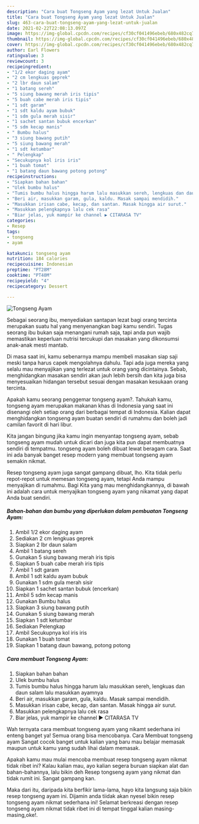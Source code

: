 ```yaml
---
description: "Cara buat Tongseng Ayam yang lezat Untuk Jualan"
title: "Cara buat Tongseng Ayam yang lezat Untuk Jualan"
slug: 463-cara-buat-tongseng-ayam-yang-lezat-untuk-jualan
date: 2021-02-22T22:08:13.097Z
image: https://img-global.cpcdn.com/recipes/cf30cf041496ebeb/680x482cq70/tongseng-ayam-foto-resep-utama.jpg
thumbnail: https://img-global.cpcdn.com/recipes/cf30cf041496ebeb/680x482cq70/tongseng-ayam-foto-resep-utama.jpg
cover: https://img-global.cpcdn.com/recipes/cf30cf041496ebeb/680x482cq70/tongseng-ayam-foto-resep-utama.jpg
author: Earl Flowers
ratingvalue: 3
reviewcount: 3
recipeingredient:
- "1/2 ekor daging ayam"
- "2 cm lengkuas geprek"
- "2 lbr daun salam"
- "1 batang sereh"
- "5 siung bawang merah iris tipis"
- "5 buah cabe merah iris tipis"
- "1 sdt garam"
- "1 sdt kaldu ayam bubuk"
- "1 sdm gula merah sisir"
- "1 sachet santan bubuk encerkan"
- "5 sdm kecap manis"
- " Bumbu halus"
- "3 siung bawang putih"
- "5 siung bawang merah"
- "1 sdt ketumbar"
- " Pelengkap"
- "Secukupnya kol iris iris"
- "1 buah tomat"
- "1 batang daun bawang potong potong"
recipeinstructions:
- "Siapkan bahan bahan"
- "Ulek bumbu halus"
- "Tumis bumbu halus hingga harum lalu masukkan sereh, lengkuas dan daun salam lalu masukkan ayamnya"
- "Beri air, masukkan garam, gula, kaldu. Masak sampai mendidih."
- "Masukkan irisan cabe, kecap, dan santan. Masak hingga air surut."
- "Masukkan pelengkapnya lalu cek rasa"
- "Biar jelas, yuk mampir ke channel ▶️ CITARASA TV"
categories:
- Resep
tags:
- tongseng
- ayam

katakunci: tongseng ayam 
nutrition: 184 calories
recipecuisine: Indonesian
preptime: "PT28M"
cooktime: "PT40M"
recipeyield: "4"
recipecategory: Dessert

---
```



![Tongseng Ayam](https://img-global.cpcdn.com/recipes/cf30cf041496ebeb/680x482cq70/tongseng-ayam-foto-resep-utama.jpg)

Sebagai seorang ibu, menyediakan santapan lezat bagi orang tercinta merupakan suatu hal yang menyenangkan bagi kamu sendiri. Tugas seorang ibu bukan saja menangani rumah saja, tapi anda pun wajib memastikan keperluan nutrisi tercukupi dan masakan yang dikonsumsi anak-anak mesti mantab.

Di masa  saat ini, kamu sebenarnya mampu membeli masakan siap saji meski tanpa harus capek mengolahnya dahulu. Tapi ada juga mereka yang selalu mau menyajikan yang terlezat untuk orang yang dicintainya. Sebab, menghidangkan masakan sendiri akan jauh lebih bersih dan kita juga bisa menyesuaikan hidangan tersebut sesuai dengan masakan kesukaan orang tercinta. 



Apakah kamu seorang penggemar tongseng ayam?. Tahukah kamu, tongseng ayam merupakan makanan khas di Indonesia yang saat ini disenangi oleh setiap orang dari berbagai tempat di Indonesia. Kalian dapat menghidangkan tongseng ayam buatan sendiri di rumahmu dan boleh jadi camilan favorit di hari libur.

Kita jangan bingung jika kamu ingin menyantap tongseng ayam, sebab tongseng ayam mudah untuk dicari dan juga kita pun dapat membuatnya sendiri di tempatmu. tongseng ayam boleh dibuat lewat beragam cara. Saat ini ada banyak banget resep modern yang membuat tongseng ayam semakin nikmat.

Resep tongseng ayam juga sangat gampang dibuat, lho. Kita tidak perlu repot-repot untuk memesan tongseng ayam, tetapi Anda mampu menyajikan di rumahmu. Bagi Kita yang mau menghidangkannya, di bawah ini adalah cara untuk menyajikan tongseng ayam yang nikamat yang dapat Anda buat sendiri.

<!--inarticleads1-->

##### Bahan-bahan dan bumbu yang diperlukan dalam pembuatan Tongseng Ayam:

1. Ambil 1/2 ekor daging ayam
1. Sediakan 2 cm lengkuas geprek
1. Siapkan 2 lbr daun salam
1. Ambil 1 batang sereh
1. Gunakan 5 siung bawang merah iris tipis
1. Siapkan 5 buah cabe merah iris tipis
1. Ambil 1 sdt garam
1. Ambil 1 sdt kaldu ayam bubuk
1. Gunakan 1 sdm gula merah sisir
1. Siapkan 1 sachet santan bubuk (encerkan)
1. Ambil 5 sdm kecap manis
1. Gunakan  Bumbu halus
1. Siapkan 3 siung bawang putih
1. Gunakan 5 siung bawang merah
1. Siapkan 1 sdt ketumbar
1. Sediakan  Pelengkap
1. Ambil Secukupnya kol iris iris
1. Gunakan 1 buah tomat
1. Siapkan 1 batang daun bawang, potong potong




<!--inarticleads2-->

##### Cara membuat Tongseng Ayam:

1. Siapkan bahan bahan
1. Ulek bumbu halus
1. Tumis bumbu halus hingga harum lalu masukkan sereh, lengkuas dan daun salam lalu masukkan ayamnya
1. Beri air, masukkan garam, gula, kaldu. Masak sampai mendidih.
1. Masukkan irisan cabe, kecap, dan santan. Masak hingga air surut.
1. Masukkan pelengkapnya lalu cek rasa
1. Biar jelas, yuk mampir ke channel ▶️ CITARASA TV




Wah ternyata cara membuat tongseng ayam yang nikamt sederhana ini enteng banget ya! Semua orang bisa mencobanya. Cara Membuat tongseng ayam Sangat cocok banget untuk kalian yang baru mau belajar memasak maupun untuk kamu yang sudah lihai dalam memasak.

Apakah kamu mau mulai mencoba membuat resep tongseng ayam nikmat tidak ribet ini? Kalau kalian mau, ayo kalian segera buruan siapkan alat dan bahan-bahannya, lalu bikin deh Resep tongseng ayam yang nikmat dan tidak rumit ini. Sangat gampang kan. 

Maka dari itu, daripada kita berfikir lama-lama, hayo kita langsung saja bikin resep tongseng ayam ini. Dijamin anda tiidak akan nyesel bikin resep tongseng ayam nikmat sederhana ini! Selamat berkreasi dengan resep tongseng ayam nikmat tidak ribet ini di tempat tinggal kalian masing-masing,oke!.


